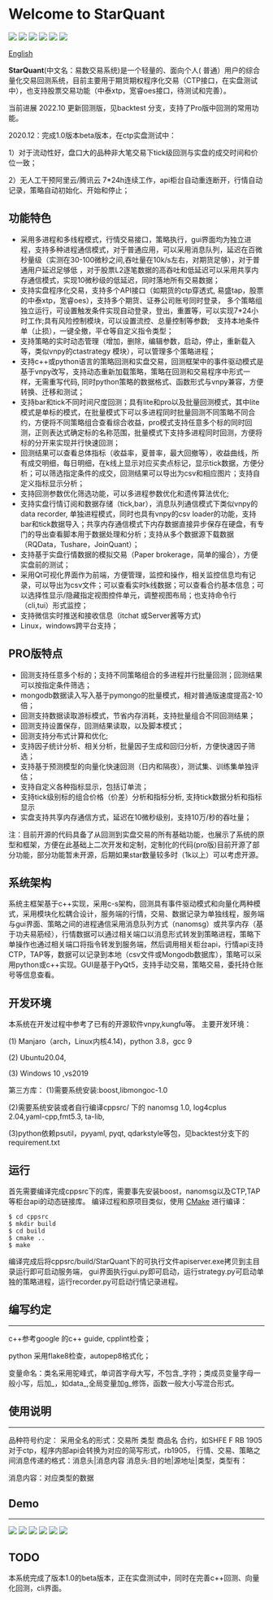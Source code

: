 Welcome to StarQuant
==================

<p align="left">
   <img src ="https://img.shields.io/badge/language-c%2B%2B%7Cpython-orange.svg"/>
   <img src ="https://img.shields.io/badge/c%2B%2B-%3E11-blue.svg"/>
    <img src ="https://img.shields.io/badge/python-3.7-blue.svg" />
    <img src ="https://img.shields.io/badge/platform-linux%7Cwindows-brightgreen.svg"/>
    <img src ="https://img.shields.io/badge/build-passing-green.svg" />
    <img src ="https://img.shields.io/badge/license-MIT-blue.svg"/>
</p>

[English](README_eng.md) 



**StarQuant**(中文名：易数交易系统)是一个轻量的、面向个人( 普通）用户的综合量化交易回测系统，目前主要用于期货期权程序化交易（CTP接口，在实盘测试中），也支持股票交易功能（中泰xtp，宽睿oes接口，待测试和完善）。




当前进展
2022.10 更新回测版，见backtest 分支，支持了Pro版中回测的常用功能。

2020.12：完成1.0版本beta版本，在ctp实盘测试中：

1）对于流动性好，盘口大的品种非大笔交易下tick级回测与实盘的成交时间和价位一致；

2）无人工干预阿里云/腾讯云 7*24h连续工作，api柜台自动重连断开，行情自动记录，策略自动初始化、开始和停止；



## 功能特色

* 采用多进程和多线程模式，行情交易接口，策略执行，gui界面均为独立进程，支持多种进程通信模式，对于普通应用，可以采用消息队列，延迟在百微秒量级（实测在30-100微秒之间,吞吐量在10k/s左右，对期货足够），对于普通用户延迟足够低 ，对于股票L2逐笔数据的高吞吐和低延迟可以采用共享内存通信模式，实现10微秒级的低延迟，同时落地所有交易数据；
* 支持实盘程序化交易，支持多个API接口（如期货的ctp穿透式, 易盛tap，股票的中泰xtp，宽睿oes），支持多个期货、证券公司账号同时登录， 多个策略组独立运行，可设置触发条件实现自动登录，登出，重置等，可以实现7*24小时工作;具有风险控制模块，可以设置流控、总量控制等参数;　支持本地条件单（止损），一键全撤，平仓等自定义指令类型；
* 支持策略的实时动态管理（增加，删除，编辑参数，启动，停止，重新载入等，类似vnpy的ctastrategy 模块），可以管理多个策略进程；
* 支持c++或python语言的策略回测和实盘交易，回测框架中的事件驱动模式是基于vnpy改写，支持动态重新加载策略，策略在回测和交易程序中形式一样，无需重写代码, 同时python策略的数据格式、函数形式与vnpy兼容，方便转换、迁移和测试；
* 支持bar和tick不同时间尺度回测；具有lite和pro以及批量回测模式，其中lite模式是单标的模式，在批量模式下可以多进程同时批量回测不同策略不同合约，方便将不同策略组合查看综合收益，pro模式支持任意多个标的同时回测，正则表达式确定标的名称范围，批量模式下支持多进程同时回测，方便将标的分开来实现并行快速回测；
* 回测结果可以查看总体指标（收益率，夏普率，最大回撤等），收益曲线，所有成交明细，每日明细，在k线上显示对应买卖点标记，显示tick数据，方便分析；可以筛选指定条件的成交，回测结果可以导出为csv和相应图片；支持自定义指标显示分析；
* 支持回测参数优化筛选功能，可以多进程参数优化和遗传算法优化;
* 支持实盘行情订阅和数据存储（tick,bar），消息队列通信模式下类似vnpy的data recorder, 单独进程模式，同时也具有vnpy的csv loader的功能，支持bar和tick数据导入；共享内存通信模式下内存数据直接异步保存在硬盘，有专门的导出查看脚本用于数据处理和分析；支持从多个数据源下载数据（RQData，Tushare，JoinQuant）；
* 支持基于实盘行情数据的模拟交易（Paper brokerage，简单的撮合），方便实盘前的测试；
* 采用Qt可视化界面作为前端，方便管理，监控和操作，相关监控信息均有记录，可以导出为csv文件；可以查看实时k线数据；可以查看合约基本信息；可以选择性显示/隐藏指定视图控件单元，调整视图布局；也支持命令行（cli,tui）形式监控；
*  支持微信实时推送和接收信息（itchat 或Server酱等方式)
*  Linux，windows跨平台支持；



## PRO版特点
* 回测支持任意多个标的；支持不同策略组合的多进程并行批量回测；回测结果可以按指定条件筛选；
* mongodb数据读入写入基于pymongo的批量模式，相对普通版速度提高2-10倍；
* 回测支持数据读取游标模式，节省内存消耗，支持批量组合不同回测结果；
* 回测支持设置保存，回测结果读取，以及脚本模式；
* 回测支持分布式计算和优化;
* 支持因子统计分析、相关分析，批量因子生成和回归分析，方便快速因子筛选；
* 支持基于预测模型的向量化快速回测（日内和隔夜），测试集、训练集单独评估；
* 支持自定义各种指标显示，包括订单流；
* 支持tick级别标的组合价格（价差）分析和指标分析, 支持tick数据分析和指标显示
* 实盘支持共享内存通信方式，延迟在10微秒级别，支持10万/秒的吞吐量；

注：目前开源的代码具备了从回测到实盘交易的所有基础功能，也展示了系统的原型和框架，方便在此基础上二次开发和定制，定制化的代码(pro版)目前开源了部分功能，部分功能暂未开源，后期如果star数量较多时（1k以上）可以考虑开源。
## 系统架构

系统主框架基于c++实现，采用c-s架构，回测具有事件驱动模式和向量化两种模式，采用模块化松耦合设计，服务端的行情，交易、数据记录为单独线程，服务端与gui界面、策略之间的进程通信采用消息队列方式（nanomsg）或共享内存（基于功夫易筋经），行情数据可以通过相关端口以消息形式转发到策略进程，策略下单操作也通过相关端口将指令转发到服务端，然后调用相关柜台api，行情api支持CTP，TAP等，数据可以记录到本地（csv文件或Mongodb数据库），策略可以采用python或c++实现。GUI是基于PyQt5，支持手动交易，策略交易，委托持仓账号等信息查看。





## 开发环境
本系统在开发过程中参考了已有的开源软件vnpy,kungfu等。
主要开发环境：

(1) Manjaro（arch，Linux内核4.14)，python 3.8，gcc 9

(2) Ubuntu20.04, 

(3) Windows 10 ,vs2019

第三方库：
(1)需要系统安装:boost,libmongoc-1.0

(2)需要系统安装或者自行编译cppsrc/ 下的 nanomsg 1.0, log4cplus 2.04,yaml-cpp,fmt5.3, ta-lib,

(3)python依赖psutil，pyyaml, pyqt, qdarkstyle等包，见backtest分支下的requirement.txt

## 运行

首先需要编译完成cppsrc下的库，需要事先安装boost，nanomsg以及CTP,TAP等柜台api的动态链接库。
编译过程和原项目类似，使用 [CMake](https://cmake.org) 进行编译：

```
$ cd cppsrc
$ mkdir build
$ cd build
$ cmake ..
$ make
```
编译完成后将cppsrc/build/StarQuant下的可执行文件apiserver.exe拷贝到主目录运行即可启动服务端，
gui界面执行gui.py即可启动，运行strategy.py可启动单独的策略进程，运行recorder.py可启动行情记录进程。

## 编写约定
-------------------
c++参考google 的c++ guide, cpplint检查；

python 采用flake8检查，autopep8格式化；

变量命名：类名采用驼峰式，单词首字母大写，不包含_字符；类成员变量字母一般小写，后加_，如data_,全局变量加g_修饰，函数一般大小写混合形式。



## 使用说明
-------
品种符号约定：
  采用全名的形式：交易所 类型 商品名 合约，如SHFE F RB 1905
  对于ctp，程序内部api会转换为对应的简写形式，rb1905，
行情、交易、策略之间消息传递的格式：消息头|消息内容
 消息头:目的地|源地址|类型，类型有：

 消息内容：对应类型的数据


## Demo
-----------
![ ](demos/demopro.gif "回测演示1")
![ ](demos/live3.png  "普通版实盘交易模式展示")
![ ](demos/livepro.png  "定制版实盘交易展示")
![ ](demos/btpro4.png  "定制版回测订单流分析展示")
![ ](demos/btpro1.png  "批量回测")
![ ](demos/btpro2.png  "回测结果筛选，k线、指标分析")
## TODO

本系统完成了版本1.0的beta版本，正在实盘测试中，同时在完善c++回测、向量化回测，cli界面。




